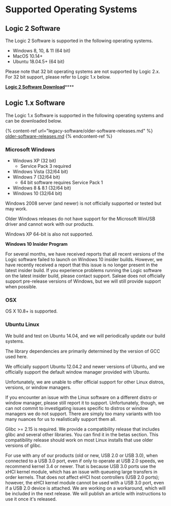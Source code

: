 # Supported Operating Systems

## Logic 2 Software

The Logic 2 Software is supported in the following operating systems.

* Windows 8, 10, & 11 (64 bit)
* MacOS 10.14+&#x20;
* Ubuntu 18.04.5+ (64 bit)

Please note that 32 bit operating systems are not supported by Logic 2.x. For 32 bit support, please refer to Logic 1.x below.

[**Logic 2 Software Download**](https://www.saleae.com/downloads/)****



## Logic 1.x Software

The Logic 1.x Software is supported in the following operating systems and can be downloaded below.

{% content-ref url="legacy-software/older-software-releases.md" %}
[older-software-releases.md](legacy-software/older-software-releases.md)
{% endcontent-ref %}

### **Microsoft Windows**

* Windows XP (32 bit)
  * Service Pack 3 required
* Windows Vista (32/64 bit)
* Windows 7 (32/64 bit)
  * 64 bit software requires Service Pack 1
* Windows 8 & 8.1 (32/64 bit)
* Windows 10 (32/64 bit)

Windows 2008 server (and newer) is not officially supported or tested but may work.

Older Windows releases do not have support for the Microsoft WinUSB driver and cannot work with our products.

Windows XP 64-bit is also not supported.

**Windows 10 Insider Program**

For several months, we have received reports that all recent versions of the Logic software failed to launch on Windows 10 insider builds. However, we have recently received a report that this issue is no longer present in the latest insider build. If you experience problems running the Logic software on the latest insider build, please contact support. Saleae does not officially support pre-release versions of Windows, but we will still provide support when possible.

### **OSX**

OS X 10.8+ is supported.

### **Ubuntu Linux**

We build and test on Ubuntu 14.04, and we will periodically update our build systems.

The library dependencies are primarily determined by the version of GCC used here.

We officially support Ubuntu 12.04.2 and newer versions of Ubuntu, and we officially support the default window manager provided with Ubuntu.

Unfortunately, we are unable to offer official support for other Linux distros, versions, or window managers.

If you encounter an issue with the Linux software on a different distro or window manager, please still report it to support. Unfortunately, though, we can not commit to investigating issues specific to distros or window managers we do not support. There are simply too many variants with too many nuances for us to realistically support them all.

Glibc >= 2.15 is required. We provide a compatibility release that includes glibc and several other libraries. You can find it in the betas section. This compatibility release should work on most Linux installs that use older versions of glibc.

For use with any of our products (old or new, USB 2.0 or USB 3.0), when connected to a USB 3.0 port, even if only to operate at USB 2.0 speeds, we recommend kernel 3.4 or newer. That is because USB 3.0 ports use the xHCI kernel module, which has an issue with queueing large transfers in order kernels. That does not affect eHCI host controllers (USB 2.0 ports); however, the eHCI kernel module cannot be used with a USB 3.0 port, even if a USB 2.0 device is attached. We are working on a workaround, which will be included in the next release. We will publish an article with instructions to use it once it's released.
